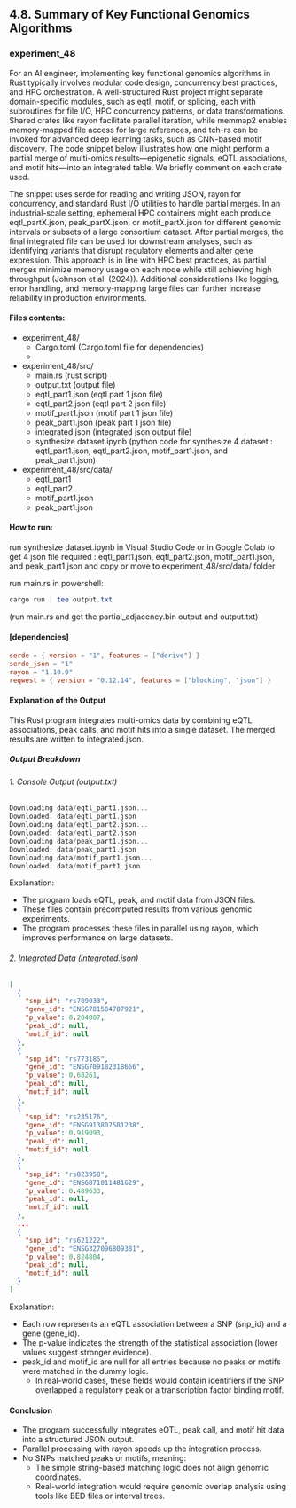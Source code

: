 
## 4.8. Summary of Key Functional Genomics Algorithms

### experiment_48

For an AI engineer, implementing key functional genomics algorithms in Rust typically involves modular code design, concurrency best practices, and HPC orchestration. A well-structured Rust project might separate domain-specific modules, such as eqtl, motif, or splicing, each with subroutines for file I/O, HPC concurrency patterns, or data transformations. Shared crates like rayon facilitate parallel iteration, while memmap2 enables memory-mapped file access for large references, and tch-rs can be invoked for advanced deep learning tasks, such as CNN-based motif discovery. The code snippet below illustrates how one might perform a partial merge of multi-omics results—epigenetic signals, eQTL associations, and motif hits—into an integrated table. We briefly comment on each crate used.

The snippet uses serde for reading and writing JSON, rayon for concurrency, and standard Rust I/O utilities to handle partial merges. In an industrial-scale setting, ephemeral HPC containers might each produce eqtl_partX.json, peak_partX.json, or motif_partX.json for different genomic intervals or subsets of a large consortium dataset. After partial merges, the final integrated file can be used for downstream analyses, such as identifying variants that disrupt regulatory elements and alter gene expression. This approach is in line with HPC best practices, as partial merges minimize memory usage on each node while still achieving high throughput (Johnson et al. (2024)). Additional considerations like logging, error handling, and memory-mapping large files can further increase reliability in production environments.

#### Files contents:
* experiment_48/
  * Cargo.toml (Cargo.toml file for dependencies)
  * 
* experiment_48/src/
  * main.rs (rust script)
  * output.txt (output file)
  * eqtl_part1.json (eqtl part 1 json file)
  * eqtl_part2.json (eqtl part 2 json file)
  * motif_part1.json (motif part 1 json file)
  * peak_part1.json (peak part 1 json file)
  * integrated.json (integrated json output file)
  * synthesize dataset.ipynb (python code for synthesize 4 dataset : eqtl_part1.json, eqtl_part2.json, motif_part1.json, and peak_part1.json)
* experiment_48/src/data/
  * eqtl_part1
  * eqtl_part2
  * motif_part1.json
  * peak_part1.json
    
#### How to run:

run synthesize dataset.ipynb in Visual Studio Code or in Google Colab to get 4 json file required : eqtl_part1.json, eqtl_part2.json, motif_part1.json, and peak_part1.json and copy or move to experiment_48/src/data/ folder 

run main.rs in powershell:

```powershell
cargo run | tee output.txt
```

(run main.rs and get the partial_adjacency.bin output and output.txt)

#### [dependencies]

```toml
serde = { version = "1", features = ["derive"] }
serde_json = "1"
rayon = "1.10.0"
reqwest = { version = "0.12.14", features = ["blocking", "json"] }
```

#### Explanation of the Output
This Rust program integrates multi-omics data by combining eQTL associations, peak calls, and motif hits into a single dataset. The merged results are written to integrated.json.

#####  Output Breakdown

###### 1. Console Output (output.txt)

```rust
Downloading data/eqtl_part1.json...
Downloaded: data/eqtl_part1.json
Downloading data/eqtl_part2.json...
Downloaded: data/eqtl_part2.json
Downloading data/peak_part1.json...
Downloaded: data/peak_part1.json
Downloading data/motif_part1.json...
Downloaded: data/motif_part1.json
```

Explanation:

* The program loads eQTL, peak, and motif data from JSON files.
* These files contain precomputed results from various genomic experiments.
* The program processes these files in parallel using rayon, which improves performance on large datasets.

###### 2. Integrated Data (integrated.json)

```json
[
  {
    "snp_id": "rs789033",
    "gene_id": "ENSG781584707921",
    "p_value": 0.204807,
    "peak_id": null,
    "motif_id": null
  },
  {
    "snp_id": "rs773185",
    "gene_id": "ENSG709182318666",
    "p_value": 0.68261,
    "peak_id": null,
    "motif_id": null
  },
  {
    "snp_id": "rs235176",
    "gene_id": "ENSG913807581238",
    "p_value": 0.919093,
    "peak_id": null,
    "motif_id": null
  },
  {
    "snp_id": "rs823958",
    "gene_id": "ENSG871011481629",
    "p_value": 0.489633,
    "peak_id": null,
    "motif_id": null
  },
  ...
  {
    "snp_id": "rs621222",
    "gene_id": "ENSG327096809381",
    "p_value": 0.824804,
    "peak_id": null,
    "motif_id": null
  }
]
```

Explanation:

* Each row represents an eQTL association between a SNP (snp_id) and a gene (gene_id).
* The p-value indicates the strength of the statistical association (lower values suggest stronger evidence).
* peak_id and motif_id are null for all entries because no peaks or motifs were matched in the dummy logic.
  * In real-world cases, these fields would contain identifiers if the SNP overlapped a regulatory peak or a transcription factor binding motif.

#### Conclusion
* The program successfully integrates eQTL, peak call, and motif hit data into a structured JSON output.
* Parallel processing with rayon speeds up the integration process.
* No SNPs matched peaks or motifs, meaning:
  * The simple string-based matching logic does not align genomic coordinates.
  * Real-world integration would require genomic overlap analysis using tools like BED files or interval trees.
